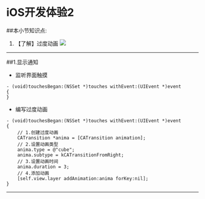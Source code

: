 # iOS开发体验2
##本小节知识点:
1. 【了解】过度动画
![](http://7xj0kx.com1.z0.glb.clouddn.com/Snip20150601_1.png)
---

##1.显示通知
- 监听界面触摸

```
- (void)touchesBegan:(NSSet *)touches withEvent:(UIEvent *)event
{
}
```

- 编写过度动画

```
- (void)touchesBegan:(NSSet *)touches withEvent:(UIEvent *)event
{
    // 1.创建过度动画
    CATransition *anima = [CATransition animation];
    // 2.设置动画类型
    anima.type = @"cube";
    anima.subtype = kCATransitionFromRight;
    // 3.设置动画时间
    anima.duration = 3;
    // 4.添加动画
    [self.view.layer addAnimation:anima forKey:nil];
}
 ```

---
